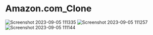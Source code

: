 <h1>Amazon.com_Clone</h1>

![Screenshot 2023-09-05 111335](https://github.com/TarunPal0812/Amazon.com-clone/assets/143593638/31b83a2e-4e01-4118-9a85-bdef86047148)
![Screenshot 2023-09-05 111257](https://github.com/TarunPal0812/Amazon.com-clone/assets/143593638/c4741567-2f3c-4d24-b8d3-1870e242d38c)
![Screenshot 2023-09-05 111144](https://github.com/TarunPal0812/Amazon.com-clone/assets/143593638/a2b12221-7bf9-4653-b7f7-fe925553646d)
